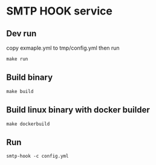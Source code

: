 # SMTP HOOK service

## Dev run

copy exmaple.yml to tmp/config.yml then run

    make run

## Build binary

    make build

## Build linux binary with docker builder

    make dockerbuild

## Run

    smtp-hook -c config.yml
